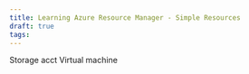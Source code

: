```yaml
---
title: Learning Azure Resource Manager - Simple Resources
draft: true
tags:
---
```


Storage acct
Virtual machine
